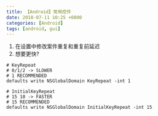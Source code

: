 ```yaml
---
title: 【Android】常用控件
date: 2018-07-11 10:25 +0800
categories: [Android]
tags: [android, gui]
---
```


1. 在设置中修改案件重复和重复前延迟
2. 想要更快?

```shell
# KeyRepeat
# 0/1/2 -> SLOWER
# 1 RECOMMENDED
defaults write NSGlobalDomain KeyRepeat -int 1

# InitialKeyRepeat
# 15 10 -> FASTER
# 15 RECOMMENDED
defaults write NSGlobalDomain InitialKeyRepeat -int 15
```